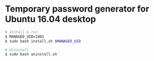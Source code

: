 # Temporary password generator for Ubuntu 16.04 desktop

```bash
# Install & run
$ MANAGED_UID=1001
$ sudo bash install.sh $MANAGED_UID

# Uninstall
$ sudo bash uninstall.sh
```